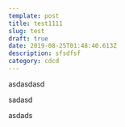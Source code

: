 ```yaml
---
template: post
title: test1111
slug: test
draft: true
date: 2019-08-25T01:48:40.613Z
description: sfsdfsf
category: cdcd
---
```

asdasdasd

sadasd



asdads
